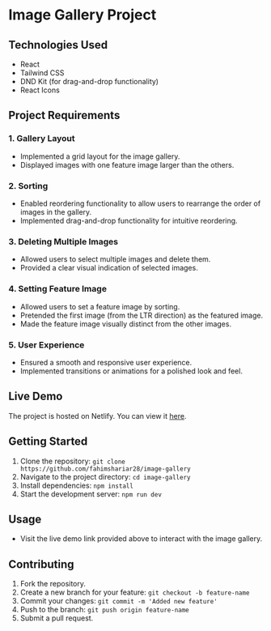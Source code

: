 # Image Gallery Project

## Technologies Used

- React
- Tailwind CSS
- DND Kit (for drag-and-drop functionality)
- React Icons

## Project Requirements

### 1. Gallery Layout

- Implemented a grid layout for the image gallery.
- Displayed images with one feature image larger than the others.

### 2. Sorting

- Enabled reordering functionality to allow users to rearrange the order of images in the gallery.
- Implemented drag-and-drop functionality for intuitive reordering.

### 3. Deleting Multiple Images

- Allowed users to select multiple images and delete them.
- Provided a clear visual indication of selected images.

### 4. Setting Feature Image

- Allowed users to set a feature image by sorting.
- Pretended the first image (from the LTR direction) as the featured image.
- Made the feature image visually distinct from the other images.

### 5. User Experience

- Ensured a smooth and responsive user experience.
- Implemented transitions or animations for a polished look and feel.

## Live Demo

The project is hosted on Netlify. You can view it [here](https://image-gallery-by-fahim-shariar.netlify.app).

## Getting Started

1. Clone the repository: `git clone https://github.com/fahimshariar28/image-gallery`
2. Navigate to the project directory: `cd image-gallery`
3. Install dependencies: `npm install`
4. Start the development server: `npm run dev`

## Usage

- Visit the live demo link provided above to interact with the image gallery.

## Contributing

1. Fork the repository.
2. Create a new branch for your feature: `git checkout -b feature-name`
3. Commit your changes: `git commit -m 'Added new feature'`
4. Push to the branch: `git push origin feature-name`
5. Submit a pull request.
